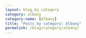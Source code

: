 ```yaml
---
layout: blog_by_category
category: albany
category-name: [Albany]
title: "Posts by category: Albany"
permalink: /blog/category/albany/
---
```

